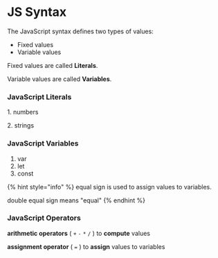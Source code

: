 # JS Syntax

The JavaScript syntax defines two types of values:

* Fixed values
* Variable values

Fixed values are called **Literals**.

Variable values are called **Variables**.

### JavaScript Literals

1\. numbers

2\. strings

### JavaScript Variables

1. var
2. let
3. const

{% hint style="info" %}
equal sign is used to assign values to variables.

double equal sign means "equal"
{% endhint %}

### JavaScript Operators

**arithmetic operators** ( `+` `-` `*` `/` ) to **compute** values

**assignment operator** ( `=` ) to **assign** values to variables
